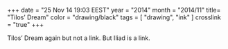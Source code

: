 +++
date = "25 Nov 14 19:03 EEST"
year = "2014"
month = "2014/11"
title= "Tilos’ Dream"
color = "drawing/black"
tags = [ "drawing", "ink" ]
crosslink = "true"
+++

Tilos’ Dream again but not a link.
But Iliad is a link.






